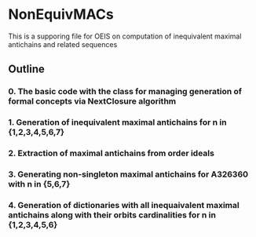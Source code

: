 # NonEquivMACs
This is a supporing file for OEIS on computation of inequivalent maximal antichains and related sequences

## Outline 

### 0. The basic code with the class for managing generation of formal concepts via NextClosure algorithm
### 1. Generation of inequivalent maximal antichains for n in {1,2,3,4,5,6,7}
### 2. Extraction of maximal antichains from order ideals
### 3. Generating non-singleton maximal antichains for A326360 with n in {5,6,7} 
### 4. Generation of dictionaries with all inequaivalent maximal antichains along with their orbits cardinalities for n in {1,2,3,4,5,6}
